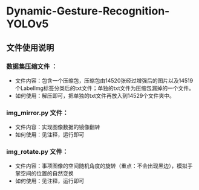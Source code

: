 # Dynamic-Gesture-Recognition-YOLOv5
## 文件使用说明
### 数据集压缩文件 ： 
- 文件内容：包含一个压缩包，压缩包由14520张经过增强后的图片以及14519个LabelImg标签分类后的txt文件；单独的txt文件为压缩包漏掉的一个文件。
- 如何使用：解压即可，把单独的txt文件再放入到14529个文件夹中。
### img_mirror.py 文件：
- 文件内容：实现图像数据的镜像翻转
- 如何使用：见注释，运行即可
### img_rotate.py 文件：
- 文件内容：事项图像的空间随机角度的旋转（重点：不会出现黑边），模拟手掌空间的位置的自然变换
- 如何使用：见注释，运行即可
